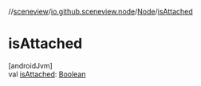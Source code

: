 //[sceneview](../../../index.md)/[io.github.sceneview.node](../index.md)/[Node](index.md)/[isAttached](is-attached.md)

# isAttached

[androidJvm]\
val [isAttached](is-attached.md): [Boolean](https://kotlinlang.org/api/latest/jvm/stdlib/kotlin/-boolean/index.html)
